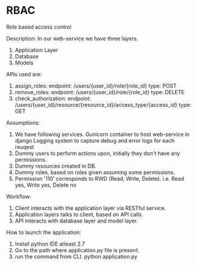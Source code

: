 # RBAC
Role based access control

Description:
In our web-service we have three layers.
1. Application Layer
2. Database
3. Models

APIs used are:
1. assign_roles:
endpoint: /users/{user_id}/role/{role_id}
type: POST
2. remove_roles:
endpoint: /users/{user_id}/role/{role_id}
type: DELETE
3. check_authorization:
endpoint: /users/{user_id}/resource/{resource_id}/access_type/{access_id}
type: GET

Assumptions:
1. We have following services.
	Gunicorn container to host web-service in django
	Logging system to capture debug and error logs for each reuqest
2. Dummy users to perform actions upon, initially they don't have any permissions.
3. Dummy resources created in DB.
4. Dummy roles, based on roles given assuming some permissions.
5. Permission '110' corresponds to RWD (Read, Write, Delete).
	i.e. Read yes, Write yes, Delete no

Workflow:
1. Client interacts with the application layer via RESTful service.
2. Application layers talks to client, based on API calls.
3. API interacts with database layer and model layer.

How to launch the application:
1. Install python IDE atleast 2.7
2. Go to the path where application.py file is present.
3. run the command from CLI.
	python application.py
